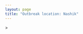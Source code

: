```yaml
---
layout: page
title: "Outbreak location: Nashik"
---
```

<div id="mapid">
<script src="https://buda-magenta.github.io/hazard_map/load_map.js"></script>
><script>
var marker_outbreak = L.marker([20.011247, 73.790236],{"autoPan": true}).addTo(map); marker_outbreak.bindTooltip("Nashik").openTooltip();

var circle_1 = L.circle([19.075990, 72.877393], {"pane": "markerPane", "color": "red", "fill": true, "fillOpacity": 0.2, "fillRule": "evenodd", "lineCap": "round", "lineJoin": "round", "opacity": 1.0, "radius": 400045, "stroke": true, "weight": 2}).addTo(map);
circle_1.bindTooltip("Mumbai<br>rank: 1<br>hazard index: 0.100011")

var circle_2 = L.circle([19.877263, 75.339024], {"pane": "markerPane", "color": "red", "fill": true, "fillOpacity": 0.2, "fillRule": "evenodd", "lineCap": "round", "lineJoin": "round", "opacity": 1.0, "radius": 284396, "stroke": true, "weight": 2}).addTo(map);
circle_2.bindTooltip("Aurangabad<br>rank: 2<br>hazard index: 0.071099")

var circle_3 = L.circle([20.843512, 75.525927], {"pane": "markerPane", "color": "red", "fill": true, "fillOpacity": 0.2, "fillRule": "evenodd", "lineCap": "round", "lineJoin": "round", "opacity": 1.0, "radius": 99275, "stroke": true, "weight": 2}).addTo(map);
circle_3.bindTooltip("Jalgaon<br>rank: 3<br>hazard index: 0.024819")

var circle_4 = L.circle([19.194329, 72.970178], {"pane": "markerPane", "color": "red", "fill": true, "fillOpacity": 0.2, "fillRule": "evenodd", "lineCap": "round", "lineJoin": "round", "opacity": 1.0, "radius": 58218, "stroke": true, "weight": 2}).addTo(map);
circle_4.bindTooltip("Thane<br>rank: 4<br>hazard index: 0.014555")

var circle_5 = L.circle([21.170200, 72.831100], {"pane": "markerPane", "color": "red", "fill": true, "fillOpacity": 0.2, "fillRule": "evenodd", "lineCap": "round", "lineJoin": "round", "opacity": 1.0, "radius": 54816, "stroke": true, "weight": 2}).addTo(map);
circle_5.bindTooltip("Surat<br>rank: 5<br>hazard index: 0.013704")

var circle_6 = L.circle([20.993276, 75.839983], {"pane": "markerPane", "color": "red", "fill": true, "fillOpacity": 0.2, "fillRule": "evenodd", "lineCap": "round", "lineJoin": "round", "opacity": 1.0, "radius": 43589, "stroke": true, "weight": 2}).addTo(map);
circle_6.bindTooltip("Bhusawal<br>rank: 6<br>hazard index: 0.010897")

var circle_7 = L.circle([19.918233, 75.868625], {"pane": "markerPane", "color": "red", "fill": true, "fillOpacity": 0.2, "fillRule": "evenodd", "lineCap": "round", "lineJoin": "round", "opacity": 1.0, "radius": 40690, "stroke": true, "weight": 2}).addTo(map);
circle_7.bindTooltip("Jalna<br>rank: 7<br>hazard index: 0.010173")

var circle_8 = L.circle([18.521428, 73.854454], {"pane": "markerPane", "color": "red", "fill": true, "fillOpacity": 0.2, "fillRule": "evenodd", "lineCap": "round", "lineJoin": "round", "opacity": 1.0, "radius": 39514, "stroke": true, "weight": 2}).addTo(map);
circle_8.bindTooltip("Pune<br>rank: 8<br>hazard index: 0.009879")

var circle_9 = L.circle([23.160894, 79.949770], {"pane": "markerPane", "color": "red", "fill": true, "fillOpacity": 0.2, "fillRule": "evenodd", "lineCap": "round", "lineJoin": "round", "opacity": 1.0, "radius": 36411, "stroke": true, "weight": 2}).addTo(map);
circle_9.bindTooltip("Jabalpur<br>rank: 9<br>hazard index: 0.009103")

var circle_10 = L.circle([25.438130, 81.833800], {"pane": "markerPane", "color": "red", "fill": true, "fillOpacity": 0.2, "fillRule": "evenodd", "lineCap": "round", "lineJoin": "round", "opacity": 1.0, "radius": 33789, "stroke": true, "weight": 2}).addTo(map);
circle_10.bindTooltip("Allahabad<br>rank: 10<br>hazard index: 0.008447")

var circle_11 = L.circle([19.439885, 72.880383], {"pane": "markerPane", "color": "red", "fill": true, "fillOpacity": 0.2, "fillRule": "evenodd", "lineCap": "round", "lineJoin": "round", "opacity": 1.0, "radius": 30218, "stroke": true, "weight": 2}).addTo(map);
circle_11.bindTooltip("Vasai<br>rank: 11<br>hazard index: 0.007555")

var circle_12 = L.circle([21.149813, 79.082056], {"pane": "markerPane", "color": "red", "fill": true, "fillOpacity": 0.2, "fillRule": "evenodd", "lineCap": "round", "lineJoin": "round", "opacity": 1.0, "radius": 26971, "stroke": true, "weight": 2}).addTo(map);
circle_12.bindTooltip("Nagpur<br>rank: 12<br>hazard index: 0.006743")

var circle_13 = L.circle([19.169335, 77.311013], {"pane": "markerPane", "color": "red", "fill": true, "fillOpacity": 0.2, "fillRule": "evenodd", "lineCap": "round", "lineJoin": "round", "opacity": 1.0, "radius": 25944, "stroke": true, "weight": 2}).addTo(map);
circle_13.bindTooltip("Nanded Waghala<br>rank: 13<br>hazard index: 0.006486")

var circle_14 = L.circle([19.295200, 72.854400], {"pane": "markerPane", "color": "red", "fill": true, "fillOpacity": 0.2, "fillRule": "evenodd", "lineCap": "round", "lineJoin": "round", "opacity": 1.0, "radius": 24044, "stroke": true, "weight": 2}).addTo(map);
circle_14.bindTooltip("Mira-Bhayandar<br>rank: 14<br>hazard index: 0.006011")

var circle_15 = L.circle([18.627929, 73.800983], {"pane": "markerPane", "color": "red", "fill": true, "fillOpacity": 0.2, "fillRule": "evenodd", "lineCap": "round", "lineJoin": "round", "opacity": 1.0, "radius": 21864, "stroke": true, "weight": 2}).addTo(map);
circle_15.bindTooltip("Pimpri Chinchwad<br>rank: 15<br>hazard index: 0.005466")

var circle_16 = L.circle([19.362531, 73.078475], {"pane": "markerPane", "color": "red", "fill": true, "fillOpacity": 0.2, "fillRule": "evenodd", "lineCap": "round", "lineJoin": "round", "opacity": 1.0, "radius": 20895, "stroke": true, "weight": 2}).addTo(map);
circle_16.bindTooltip("Bhiwandi<br>rank: 16<br>hazard index: 0.005224")

var circle_17 = L.circle([19.290314, 76.602903], {"pane": "markerPane", "color": "red", "fill": true, "fillOpacity": 0.2, "fillRule": "evenodd", "lineCap": "round", "lineJoin": "round", "opacity": 1.0, "radius": 15206, "stroke": true, "weight": 2}).addTo(map);
circle_17.bindTooltip("Parbhani<br>rank: 17<br>hazard index: 0.003802")

var circle_18 = L.circle([25.335649, 83.007629], {"pane": "markerPane", "color": "red", "fill": true, "fillOpacity": 0.2, "fillRule": "evenodd", "lineCap": "round", "lineJoin": "round", "opacity": 1.0, "radius": 14858, "stroke": true, "weight": 2}).addTo(map);
circle_18.bindTooltip("Varanasi<br>rank: 18<br>hazard index: 0.003715")

var circle_19 = L.circle([19.261944, 73.194760], {"pane": "markerPane", "color": "red", "fill": true, "fillOpacity": 0.2, "fillRule": "evenodd", "lineCap": "round", "lineJoin": "round", "opacity": 1.0, "radius": 14758, "stroke": true, "weight": 2}).addTo(map);
circle_19.bindTooltip("Ulhas Nagar<br>rank: 19<br>hazard index: 0.003690")

var circle_20 = L.circle([25.531031, 78.652689], {"pane": "markerPane", "color": "red", "fill": true, "fillOpacity": 0.2, "fillRule": "evenodd", "lineCap": "round", "lineJoin": "round", "opacity": 1.0, "radius": 12601, "stroke": true, "weight": 2}).addTo(map);
circle_20.bindTooltip("Jhansi<br>rank: 20<br>hazard index: 0.003150")

var circle_21 = L.circle([22.541418, 88.357691], {"pane": "markerPane", "color": "red", "fill": true, "fillOpacity": 0.2, "fillRule": "evenodd", "lineCap": "round", "lineJoin": "round", "opacity": 1.0, "radius": 11977, "stroke": true, "weight": 2}).addTo(map);
circle_21.bindTooltip("Kolkata<br>rank: 21<br>hazard index: 0.002994")

var circle_22 = L.circle([28.651718, 77.221939], {"pane": "markerPane", "color": "red", "fill": true, "fillOpacity": 0.2, "fillRule": "evenodd", "lineCap": "round", "lineJoin": "round", "opacity": 1.0, "radius": 9881, "stroke": true, "weight": 2}).addTo(map);
circle_22.bindTooltip("Delhi<br>rank: 22<br>hazard index: 0.002470")

var circle_23 = L.circle([25.609324, 85.123525], {"pane": "markerPane", "color": "red", "fill": true, "fillOpacity": 0.2, "fillRule": "evenodd", "lineCap": "round", "lineJoin": "round", "opacity": 1.0, "radius": 9435, "stroke": true, "weight": 2}).addTo(map);
circle_23.bindTooltip("Patna<br>rank: 23<br>hazard index: 0.002359")

var circle_24 = L.circle([19.794750, 75.077922], {"pane": "markerPane", "color": "red", "fill": true, "fillOpacity": 0.2, "fillRule": "evenodd", "lineCap": "round", "lineJoin": "round", "opacity": 1.0, "radius": 8953, "stroke": true, "weight": 2}).addTo(map);
circle_24.bindTooltip("Gangapur<br>rank: 24<br>hazard index: 0.002238")

var circle_25 = L.circle([20.761862, 77.192172], {"pane": "markerPane", "color": "red", "fill": true, "fillOpacity": 0.2, "fillRule": "evenodd", "lineCap": "round", "lineJoin": "round", "opacity": 1.0, "radius": 8489, "stroke": true, "weight": 2}).addTo(map);
circle_25.bindTooltip("Akola<br>rank: 25<br>hazard index: 0.002122")

var circle_26 = L.circle([24.500000, 81.000000], {"pane": "markerPane", "color": "red", "fill": true, "fillOpacity": 0.2, "fillRule": "evenodd", "lineCap": "round", "lineJoin": "round", "opacity": 1.0, "radius": 8443, "stroke": true, "weight": 2}).addTo(map);
circle_26.bindTooltip("Satna<br>rank: 26<br>hazard index: 0.002111")

var circle_27 = L.circle([23.258486, 77.401989], {"pane": "markerPane", "color": "red", "fill": true, "fillOpacity": 0.2, "fillRule": "evenodd", "lineCap": "round", "lineJoin": "round", "opacity": 1.0, "radius": 8102, "stroke": true, "weight": 2}).addTo(map);
circle_27.bindTooltip("Bhopal<br>rank: 27<br>hazard index: 0.002026")

var circle_28 = L.circle([20.952407, 72.932383], {"pane": "markerPane", "color": "red", "fill": true, "fillOpacity": 0.2, "fillRule": "evenodd", "lineCap": "round", "lineJoin": "round", "opacity": 1.0, "radius": 7912, "stroke": true, "weight": 2}).addTo(map);
circle_28.bindTooltip("Navsari<br>rank: 28<br>hazard index: 0.001978")

var circle_29 = L.circle([20.259399, 76.976203], {"pane": "markerPane", "color": "red", "fill": true, "fillOpacity": 0.2, "fillRule": "evenodd", "lineCap": "round", "lineJoin": "round", "opacity": 1.0, "radius": 7686, "stroke": true, "weight": 2}).addTo(map);
circle_29.bindTooltip("Malegaon<br>rank: 29<br>hazard index: 0.001922")

var circle_30 = L.circle([21.365999, 74.284004], {"pane": "markerPane", "color": "red", "fill": true, "fillOpacity": 0.2, "fillRule": "evenodd", "lineCap": "round", "lineJoin": "round", "opacity": 1.0, "radius": 7305, "stroke": true, "weight": 2}).addTo(map);
circle_30.bindTooltip("Nandurbar<br>rank: 30<br>hazard index: 0.001826")

var circle_31 = L.circle([19.143607, 73.295535], {"pane": "markerPane", "color": "red", "fill": true, "fillOpacity": 0.2, "fillRule": "evenodd", "lineCap": "round", "lineJoin": "round", "opacity": 1.0, "radius": 7262, "stroke": true, "weight": 2}).addTo(map);
circle_31.bindTooltip("Ambarnath<br>rank: 31<br>hazard index: 0.001816")

var circle_32 = L.circle([19.250000, 74.750000], {"pane": "markerPane", "color": "red", "fill": true, "fillOpacity": 0.2, "fillRule": "evenodd", "lineCap": "round", "lineJoin": "round", "opacity": 1.0, "radius": 7250, "stroke": true, "weight": 2}).addTo(map);
circle_32.bindTooltip("Ahmadnagar<br>rank: 32<br>hazard index: 0.001813")

var circle_33 = L.circle([23.021624, 72.579707], {"pane": "markerPane", "color": "red", "fill": true, "fillOpacity": 0.2, "fillRule": "evenodd", "lineCap": "round", "lineJoin": "round", "opacity": 1.0, "radius": 6771, "stroke": true, "weight": 2}).addTo(map);
circle_33.bindTooltip("Ahmedabad<br>rank: 33<br>hazard index: 0.001693")

var circle_34 = L.circle([17.388786, 78.461065], {"pane": "markerPane", "color": "red", "fill": true, "fillOpacity": 0.2, "fillRule": "evenodd", "lineCap": "round", "lineJoin": "round", "opacity": 1.0, "radius": 5968, "stroke": true, "weight": 2}).addTo(map);
circle_34.bindTooltip("Hyderabad<br>rank: 34<br>hazard index: 0.001492")

var circle_35 = L.circle([21.977864, 76.568828], {"pane": "markerPane", "color": "red", "fill": true, "fillOpacity": 0.2, "fillRule": "evenodd", "lineCap": "round", "lineJoin": "round", "opacity": 1.0, "radius": 5547, "stroke": true, "weight": 2}).addTo(map);
circle_35.bindTooltip("Khandwa<br>rank: 35<br>hazard index: 0.001387")

var circle_36 = L.circle([21.154541, 77.644296], {"pane": "markerPane", "color": "red", "fill": true, "fillOpacity": 0.2, "fillRule": "evenodd", "lineCap": "round", "lineJoin": "round", "opacity": 1.0, "radius": 5510, "stroke": true, "weight": 2}).addTo(map);
circle_36.bindTooltip("Amravati<br>rank: 36<br>hazard index: 0.001378")

var circle_37 = L.circle([15.398403, 73.812918], {"pane": "markerPane", "color": "red", "fill": true, "fillOpacity": 0.2, "fillRule": "evenodd", "lineCap": "round", "lineJoin": "round", "opacity": 1.0, "radius": 4601, "stroke": true, "weight": 2}).addTo(map);
circle_37.bindTooltip("Vasco Da Gama<br>rank: 37<br>hazard index: 0.001150")

var circle_38 = L.circle([12.979120, 77.591300], {"pane": "markerPane", "color": "red", "fill": true, "fillOpacity": 0.2, "fillRule": "evenodd", "lineCap": "round", "lineJoin": "round", "opacity": 1.0, "radius": 4497, "stroke": true, "weight": 2}).addTo(map);
circle_38.bindTooltip("Bangalore<br>rank: 38<br>hazard index: 0.001124")

var circle_39 = L.circle([26.838100, 80.934600], {"pane": "markerPane", "color": "red", "fill": true, "fillOpacity": 0.2, "fillRule": "evenodd", "lineCap": "round", "lineJoin": "round", "opacity": 1.0, "radius": 4258, "stroke": true, "weight": 2}).addTo(map);
circle_39.bindTooltip("Lucknow<br>rank: 39<br>hazard index: 0.001065")

var circle_40 = L.circle([26.460914, 80.321759], {"pane": "markerPane", "color": "red", "fill": true, "fillOpacity": 0.2, "fillRule": "evenodd", "lineCap": "round", "lineJoin": "round", "opacity": 1.0, "radius": 4184, "stroke": true, "weight": 2}).addTo(map);
circle_40.bindTooltip("Kanpur<br>rank: 40<br>hazard index: 0.001046")

var circle_41 = L.circle([26.671329, 83.364583], {"pane": "markerPane", "color": "red", "fill": true, "fillOpacity": 0.2, "fillRule": "evenodd", "lineCap": "round", "lineJoin": "round", "opacity": 1.0, "radius": 4041, "stroke": true, "weight": 2}).addTo(map);
circle_41.bindTooltip("Gorakhpur<br>rank: 41<br>hazard index: 0.001010")

var circle_42 = L.circle([22.297314, 73.194257], {"pane": "markerPane", "color": "red", "fill": true, "fillOpacity": 0.2, "fillRule": "evenodd", "lineCap": "round", "lineJoin": "round", "opacity": 1.0, "radius": 3586, "stroke": true, "weight": 2}).addTo(map);
circle_42.bindTooltip("Vadodara<br>rank: 42<br>hazard index: 0.000897")

var circle_43 = L.circle([26.269721, 82.994425], {"pane": "markerPane", "color": "red", "fill": true, "fillOpacity": 0.2, "fillRule": "evenodd", "lineCap": "round", "lineJoin": "round", "opacity": 1.0, "radius": 3525, "stroke": true, "weight": 2}).addTo(map);
circle_43.bindTooltip("Burhanpur<br>rank: 43<br>hazard index: 0.000881")

var circle_44 = L.circle([20.030976, 79.358139], {"pane": "markerPane", "color": "red", "fill": true, "fillOpacity": 0.2, "fillRule": "evenodd", "lineCap": "round", "lineJoin": "round", "opacity": 1.0, "radius": 3514, "stroke": true, "weight": 2}).addTo(map);
circle_44.bindTooltip("Chandrapur<br>rank: 44<br>hazard index: 0.000879")

var circle_45 = L.circle([21.237947, 81.633683], {"pane": "markerPane", "color": "red", "fill": true, "fillOpacity": 0.2, "fillRule": "evenodd", "lineCap": "round", "lineJoin": "round", "opacity": 1.0, "radius": 3334, "stroke": true, "weight": 2}).addTo(map);
circle_45.bindTooltip("Raipur<br>rank: 45<br>hazard index: 0.000834")

var circle_46 = L.circle([20.432402, 73.141172], {"pane": "markerPane", "color": "red", "fill": true, "fillOpacity": 0.2, "fillRule": "evenodd", "lineCap": "round", "lineJoin": "round", "opacity": 1.0, "radius": 3256, "stroke": true, "weight": 2}).addTo(map);
circle_46.bindTooltip("Valsad<br>rank: 46<br>hazard index: 0.000814")

var circle_47 = L.circle([13.083694, 80.270186], {"pane": "markerPane", "color": "red", "fill": true, "fillOpacity": 0.2, "fillRule": "evenodd", "lineCap": "round", "lineJoin": "round", "opacity": 1.0, "radius": 2889, "stroke": true, "weight": 2}).addTo(map);
circle_47.bindTooltip("Chennai<br>rank: 47<br>hazard index: 0.000722")

var circle_48 = L.circle([21.145629, 80.268387], {"pane": "markerPane", "color": "red", "fill": true, "fillOpacity": 0.2, "fillRule": "evenodd", "lineCap": "round", "lineJoin": "round", "opacity": 1.0, "radius": 2819, "stroke": true, "weight": 2}).addTo(map);
circle_48.bindTooltip("Gondiya<br>rank: 48<br>hazard index: 0.000705")

var circle_49 = L.circle([26.148658, 85.340013], {"pane": "markerPane", "color": "red", "fill": true, "fillOpacity": 0.2, "fillRule": "evenodd", "lineCap": "round", "lineJoin": "round", "opacity": 1.0, "radius": 2099, "stroke": true, "weight": 2}).addTo(map);
circle_49.bindTooltip("Muzaffarpur<br>rank: 49<br>hazard index: 0.000525")

var circle_50 = L.circle([17.636129, 74.298278], {"pane": "markerPane", "color": "red", "fill": true, "fillOpacity": 0.2, "fillRule": "evenodd", "lineCap": "round", "lineJoin": "round", "opacity": 1.0, "radius": 2081, "stroke": true, "weight": 2}).addTo(map);
circle_50.bindTooltip("Satara<br>rank: 50<br>hazard index: 0.000520")

var circle_51 = L.circle([18.182992, 75.743925], {"pane": "markerPane", "color": "red", "fill": true, "fillOpacity": 0.2, "fillRule": "evenodd", "lineCap": "round", "lineJoin": "round", "opacity": 1.0, "radius": 2055, "stroke": true, "weight": 2}).addTo(map);
circle_51.bindTooltip("Barshi<br>rank: 51<br>hazard index: 0.000514")

var circle_52 = L.circle([27.209822, 79.048137], {"pane": "markerPane", "color": "red", "fill": true, "fillOpacity": 0.2, "fillRule": "evenodd", "lineCap": "round", "lineJoin": "round", "opacity": 1.0, "radius": 2054, "stroke": true, "weight": 2}).addTo(map);
circle_52.bindTooltip("Mainpuri<br>rank: 52<br>hazard index: 0.000514")

var circle_53 = L.circle([25.954628, 83.647350], {"pane": "markerPane", "color": "red", "fill": true, "fillOpacity": 0.2, "fillRule": "evenodd", "lineCap": "round", "lineJoin": "round", "opacity": 1.0, "radius": 1925, "stroke": true, "weight": 2}).addTo(map);
circle_53.bindTooltip("Maunath Bhanjan<br>rank: 53<br>hazard index: 0.000481")

var circle_54 = L.circle([12.869810, 74.843008], {"pane": "markerPane", "color": "red", "fill": true, "fillOpacity": 0.2, "fillRule": "evenodd", "lineCap": "round", "lineJoin": "round", "opacity": 1.0, "radius": 1921, "stroke": true, "weight": 2}).addTo(map);
circle_54.bindTooltip("Mangalore<br>rank: 54<br>hazard index: 0.000480")

var circle_55 = L.circle([26.055318, 82.993139], {"pane": "markerPane", "color": "red", "fill": true, "fillOpacity": 0.2, "fillRule": "evenodd", "lineCap": "round", "lineJoin": "round", "opacity": 1.0, "radius": 1553, "stroke": true, "weight": 2}).addTo(map);
circle_55.bindTooltip("Nizamabad<br>rank: 55<br>hazard index: 0.000388")

var circle_56 = L.circle([25.623400, 85.041700], {"pane": "markerPane", "color": "red", "fill": true, "fillOpacity": 0.2, "fillRule": "evenodd", "lineCap": "round", "lineJoin": "round", "opacity": 1.0, "radius": 1548, "stroke": true, "weight": 2}).addTo(map);
circle_56.bindTooltip("Dinapur Nizamat<br>rank: 56<br>hazard index: 0.000387")

var circle_57 = L.circle([25.623457, 84.596839], {"pane": "markerPane", "color": "red", "fill": true, "fillOpacity": 0.2, "fillRule": "evenodd", "lineCap": "round", "lineJoin": "round", "opacity": 1.0, "radius": 1432, "stroke": true, "weight": 2}).addTo(map);
circle_57.bindTooltip("Arrah<br>rank: 57<br>hazard index: 0.000358")

var circle_58 = L.circle([22.801519, 86.202958], {"pane": "markerPane", "color": "red", "fill": true, "fillOpacity": 0.2, "fillRule": "evenodd", "lineCap": "round", "lineJoin": "round", "opacity": 1.0, "radius": 1429, "stroke": true, "weight": 2}).addTo(map);
circle_58.bindTooltip("Jamshedpur<br>rank: 58<br>hazard index: 0.000357")

var circle_59 = L.circle([25.895924, 82.437716], {"pane": "markerPane", "color": "red", "fill": true, "fillOpacity": 0.2, "fillRule": "evenodd", "lineCap": "round", "lineJoin": "round", "opacity": 1.0, "radius": 1373, "stroke": true, "weight": 2}).addTo(map);
circle_59.bindTooltip("Badlapur<br>rank: 59<br>hazard index: 0.000343")

var circle_60 = L.circle([26.915458, 75.818982], {"pane": "markerPane", "color": "red", "fill": true, "fillOpacity": 0.2, "fillRule": "evenodd", "lineCap": "round", "lineJoin": "round", "opacity": 1.0, "radius": 1316, "stroke": true, "weight": 2}).addTo(map);
circle_60.bindTooltip("Jaipur<br>rank: 60<br>hazard index: 0.000329")

var circle_61 = L.circle([24.935635, 82.647701], {"pane": "markerPane", "color": "red", "fill": true, "fillOpacity": 0.2, "fillRule": "evenodd", "lineCap": "round", "lineJoin": "round", "opacity": 1.0, "radius": 1254, "stroke": true, "weight": 2}).addTo(map);
circle_61.bindTooltip("Mirzapur<br>rank: 61<br>hazard index: 0.000314")

var circle_62 = L.circle([25.286698, 87.132254], {"pane": "markerPane", "color": "red", "fill": true, "fillOpacity": 0.2, "fillRule": "evenodd", "lineCap": "round", "lineJoin": "round", "opacity": 1.0, "radius": 1217, "stroke": true, "weight": 2}).addTo(map);
circle_62.bindTooltip("Bhagalpur<br>rank: 62<br>hazard index: 0.000304")

var circle_63 = L.circle([9.931308, 76.267414], {"pane": "markerPane", "color": "red", "fill": true, "fillOpacity": 0.2, "fillRule": "evenodd", "lineCap": "round", "lineJoin": "round", "opacity": 1.0, "radius": 1198, "stroke": true, "weight": 2}).addTo(map);
circle_63.bindTooltip("Kochi<br>rank: 63<br>hazard index: 0.000300")

var circle_64 = L.circle([8.576971, 77.050125], {"pane": "markerPane", "color": "red", "fill": true, "fillOpacity": 0.2, "fillRule": "evenodd", "lineCap": "round", "lineJoin": "round", "opacity": 1.0, "radius": 1111, "stroke": true, "weight": 2}).addTo(map);
circle_64.bindTooltip("Thiruvananthapuram<br>rank: 64<br>hazard index: 0.000278")

var circle_65 = L.circle([20.825623, 78.613146], {"pane": "markerPane", "color": "red", "fill": true, "fillOpacity": 0.2, "fillRule": "evenodd", "lineCap": "round", "lineJoin": "round", "opacity": 1.0, "radius": 1100, "stroke": true, "weight": 2}).addTo(map);
circle_65.bindTooltip("Wardha<br>rank: 65<br>hazard index: 0.000275")

var circle_66 = L.circle([19.500000, 78.500000], {"pane": "markerPane", "color": "red", "fill": true, "fillOpacity": 0.2, "fillRule": "evenodd", "lineCap": "round", "lineJoin": "round", "opacity": 1.0, "radius": 1049, "stroke": true, "weight": 2}).addTo(map);
circle_66.bindTooltip("Adilabad<br>rank: 66<br>hazard index: 0.000262")

var circle_67 = L.circle([25.795593, 82.488341], {"pane": "markerPane", "color": "red", "fill": true, "fillOpacity": 0.2, "fillRule": "evenodd", "lineCap": "round", "lineJoin": "round", "opacity": 1.0, "radius": 1035, "stroke": true, "weight": 2}).addTo(map);
circle_67.bindTooltip("Jaunpur<br>rank: 67<br>hazard index: 0.000259")

var circle_68 = L.circle([25.280733, 83.125128], {"pane": "markerPane", "color": "red", "fill": true, "fillOpacity": 0.2, "fillRule": "evenodd", "lineCap": "round", "lineJoin": "round", "opacity": 1.0, "radius": 1012, "stroke": true, "weight": 2}).addTo(map);
circle_68.bindTooltip("Mughal Sarai<br>rank: 68<br>hazard index: 0.000253")

var circle_69 = L.circle([22.383333, 82.133333], {"pane": "markerPane", "color": "red", "fill": true, "fillOpacity": 0.2, "fillRule": "evenodd", "lineCap": "round", "lineJoin": "round", "opacity": 1.0, "radius": 1001, "stroke": true, "weight": 2}).addTo(map);
circle_69.bindTooltip("Bilaspur<br>rank: 69<br>hazard index: 0.000250")

var circle_70 = L.circle([11.258608, 75.778874], {"pane": "markerPane", "color": "red", "fill": true, "fillOpacity": 0.2, "fillRule": "evenodd", "lineCap": "round", "lineJoin": "round", "opacity": 1.0, "radius": 955, "stroke": true, "weight": 2}).addTo(map);
circle_70.bindTooltip("Kozhikode<br>rank: 70<br>hazard index: 0.000239")

var circle_71 = L.circle([25.773344, 84.784977], {"pane": "markerPane", "color": "red", "fill": true, "fillOpacity": 0.2, "fillRule": "evenodd", "lineCap": "round", "lineJoin": "round", "opacity": 1.0, "radius": 929, "stroke": true, "weight": 2}).addTo(map);
circle_71.bindTooltip("Chapra<br>rank: 71<br>hazard index: 0.000232")

var circle_72 = L.circle([25.562071, 84.015672], {"pane": "markerPane", "color": "red", "fill": true, "fillOpacity": 0.2, "fillRule": "evenodd", "lineCap": "round", "lineJoin": "round", "opacity": 1.0, "radius": 880, "stroke": true, "weight": 2}).addTo(map);
circle_72.bindTooltip("Buxar<br>rank: 72<br>hazard index: 0.000220")

var circle_73 = L.circle([24.759267, 81.655000], {"pane": "markerPane", "color": "red", "fill": true, "fillOpacity": 0.2, "fillRule": "evenodd", "lineCap": "round", "lineJoin": "round", "opacity": 1.0, "radius": 855, "stroke": true, "weight": 2}).addTo(map);
circle_73.bindTooltip("Rewa<br>rank: 73<br>hazard index: 0.000214")

var circle_74 = L.circle([17.849907, 75.276320], {"pane": "markerPane", "color": "red", "fill": true, "fillOpacity": 0.2, "fillRule": "evenodd", "lineCap": "round", "lineJoin": "round", "opacity": 1.0, "radius": 831, "stroke": true, "weight": 2}).addTo(map);
circle_74.bindTooltip("Solapur<br>rank: 74<br>hazard index: 0.000208")

var circle_75 = L.circle([22.720362, 75.868200], {"pane": "markerPane", "color": "red", "fill": true, "fillOpacity": 0.2, "fillRule": "evenodd", "lineCap": "round", "lineJoin": "round", "opacity": 1.0, "radius": 826, "stroke": true, "weight": 2}).addTo(map);
circle_75.bindTooltip("Indore<br>rank: 75<br>hazard index: 0.000207")

var circle_76 = L.circle([18.351469, 76.755121], {"pane": "markerPane", "color": "red", "fill": true, "fillOpacity": 0.2, "fillRule": "evenodd", "lineCap": "round", "lineJoin": "round", "opacity": 1.0, "radius": 823, "stroke": true, "weight": 2}).addTo(map);
circle_76.bindTooltip("Latur<br>rank: 76<br>hazard index: 0.000206")

var circle_77 = L.circle([21.199035, 81.397955], {"pane": "markerPane", "color": "red", "fill": true, "fillOpacity": 0.2, "fillRule": "evenodd", "lineCap": "round", "lineJoin": "round", "opacity": 1.0, "radius": 812, "stroke": true, "weight": 2}).addTo(map);
circle_77.bindTooltip("Durg<br>rank: 77<br>hazard index: 0.000203")

var circle_78 = L.circle([18.761516, 79.478785], {"pane": "markerPane", "color": "red", "fill": true, "fillOpacity": 0.2, "fillRule": "evenodd", "lineCap": "round", "lineJoin": "round", "opacity": 1.0, "radius": 781, "stroke": true, "weight": 2}).addTo(map);
circle_78.bindTooltip("Ramagundam<br>rank: 78<br>hazard index: 0.000195")

var circle_79 = L.circle([22.214285, 84.872437], {"pane": "markerPane", "color": "red", "fill": true, "fillOpacity": 0.2, "fillRule": "evenodd", "lineCap": "round", "lineJoin": "round", "opacity": 1.0, "radius": 752, "stroke": true, "weight": 2}).addTo(map);
circle_79.bindTooltip("Raurkela<br>rank: 79<br>hazard index: 0.000188")

var circle_80 = L.circle([26.083143, 86.032571], {"pane": "markerPane", "color": "red", "fill": true, "fillOpacity": 0.2, "fillRule": "evenodd", "lineCap": "round", "lineJoin": "round", "opacity": 1.0, "radius": 732, "stroke": true, "weight": 2}).addTo(map);
circle_80.bindTooltip("Darbhanga<br>rank: 80<br>hazard index: 0.000183")

var circle_81 = L.circle([26.732501, 77.036312], {"pane": "markerPane", "color": "red", "fill": true, "fillOpacity": 0.2, "fillRule": "evenodd", "lineCap": "round", "lineJoin": "round", "opacity": 1.0, "radius": 699, "stroke": true, "weight": 2}).addTo(map);
circle_81.bindTooltip("Hindaun<br>rank: 81<br>hazard index: 0.000175")

var circle_82 = L.circle([24.197443, 82.666145], {"pane": "markerPane", "color": "red", "fill": true, "fillOpacity": 0.2, "fillRule": "evenodd", "lineCap": "round", "lineJoin": "round", "opacity": 1.0, "radius": 695, "stroke": true, "weight": 2}).addTo(map);
circle_82.bindTooltip("Singrauli<br>rank: 82<br>hazard index: 0.000174")

var circle_83 = L.circle([26.423847, 83.762732], {"pane": "markerPane", "color": "red", "fill": true, "fillOpacity": 0.2, "fillRule": "evenodd", "lineCap": "round", "lineJoin": "round", "opacity": 1.0, "radius": 677, "stroke": true, "weight": 2}).addTo(map);
circle_83.bindTooltip("Deoria<br>rank: 83<br>hazard index: 0.000169")

var circle_84 = L.circle([23.809612, 78.759114], {"pane": "markerPane", "color": "red", "fill": true, "fillOpacity": 0.2, "fillRule": "evenodd", "lineCap": "round", "lineJoin": "round", "opacity": 1.0, "radius": 675, "stroke": true, "weight": 2}).addTo(map);
circle_84.bindTooltip("Sagar<br>rank: 84<br>hazard index: 0.000169")

var circle_85 = L.circle([11.001812, 76.962842], {"pane": "markerPane", "color": "red", "fill": true, "fillOpacity": 0.2, "fillRule": "evenodd", "lineCap": "round", "lineJoin": "round", "opacity": 1.0, "radius": 672, "stroke": true, "weight": 2}).addTo(map);
circle_85.bindTooltip("Coimbatore<br>rank: 85<br>hazard index: 0.000168")

var circle_86 = L.circle([26.022697, 83.028873], {"pane": "markerPane", "color": "red", "fill": true, "fillOpacity": 0.2, "fillRule": "evenodd", "lineCap": "round", "lineJoin": "round", "opacity": 1.0, "radius": 644, "stroke": true, "weight": 2}).addTo(map);
circle_86.bindTooltip("Azamgarh<br>rank: 86<br>hazard index: 0.000161")

var circle_87 = L.circle([27.175255, 78.009816], {"pane": "markerPane", "color": "red", "fill": true, "fillOpacity": 0.2, "fillRule": "evenodd", "lineCap": "round", "lineJoin": "round", "opacity": 1.0, "radius": 642, "stroke": true, "weight": 2}).addTo(map);
circle_87.bindTooltip("Agra<br>rank: 87<br>hazard index: 0.000161")

var circle_88 = L.circle([26.180598, 91.753943], {"pane": "markerPane", "color": "red", "fill": true, "fillOpacity": 0.2, "fillRule": "evenodd", "lineCap": "round", "lineJoin": "round", "opacity": 1.0, "radius": 627, "stroke": true, "weight": 2}).addTo(map);
circle_88.bindTooltip("Guwahati<br>rank: 88<br>hazard index: 0.000157")

var circle_89 = L.circle([22.305199, 70.802834], {"pane": "markerPane", "color": "red", "fill": true, "fillOpacity": 0.2, "fillRule": "evenodd", "lineCap": "round", "lineJoin": "round", "opacity": 1.0, "radius": 576, "stroke": true, "weight": 2}).addTo(map);
circle_89.bindTooltip("Rajkot<br>rank: 89<br>hazard index: 0.000144")

var circle_90 = L.circle([24.578721, 73.686257], {"pane": "markerPane", "color": "red", "fill": true, "fillOpacity": 0.2, "fillRule": "evenodd", "lineCap": "round", "lineJoin": "round", "opacity": 1.0, "radius": 562, "stroke": true, "weight": 2}).addTo(map);
circle_90.bindTooltip("Udaipur<br>rank: 90<br>hazard index: 0.000141")

var circle_91 = L.circle([16.850253, 74.594888], {"pane": "markerPane", "color": "red", "fill": true, "fillOpacity": 0.2, "fillRule": "evenodd", "lineCap": "round", "lineJoin": "round", "opacity": 1.0, "radius": 556, "stroke": true, "weight": 2}).addTo(map);
circle_91.bindTooltip("Sangli<br>rank: 91<br>hazard index: 0.000139")

var circle_92 = L.circle([23.833962, 80.392456], {"pane": "markerPane", "color": "red", "fill": true, "fillOpacity": 0.2, "fillRule": "evenodd", "lineCap": "round", "lineJoin": "round", "opacity": 1.0, "radius": 548, "stroke": true, "weight": 2}).addTo(map);
circle_92.bindTooltip("Murwara<br>rank: 92<br>hazard index: 0.000137")

var circle_93 = L.circle([20.475195, 78.742396], {"pane": "markerPane", "color": "red", "fill": true, "fillOpacity": 0.2, "fillRule": "evenodd", "lineCap": "round", "lineJoin": "round", "opacity": 1.0, "radius": 530, "stroke": true, "weight": 2}).addTo(map);
circle_93.bindTooltip("Hinganghat<br>rank: 93<br>hazard index: 0.000133")

var circle_94 = L.circle([23.916667, 78.000000], {"pane": "markerPane", "color": "red", "fill": true, "fillOpacity": 0.2, "fillRule": "evenodd", "lineCap": "round", "lineJoin": "round", "opacity": 1.0, "radius": 528, "stroke": true, "weight": 2}).addTo(map);
circle_94.bindTooltip("Vidisha<br>rank: 94<br>hazard index: 0.000132")

var circle_95 = L.circle([21.200996, 81.335426], {"pane": "markerPane", "color": "red", "fill": true, "fillOpacity": 0.2, "fillRule": "evenodd", "lineCap": "round", "lineJoin": "round", "opacity": 1.0, "radius": 513, "stroke": true, "weight": 2}).addTo(map);
circle_95.bindTooltip("Bhilai Nagar<br>rank: 95<br>hazard index: 0.000128")

var circle_96 = L.circle([25.133173, 86.525040], {"pane": "markerPane", "color": "red", "fill": true, "fillOpacity": 0.2, "fillRule": "evenodd", "lineCap": "round", "lineJoin": "round", "opacity": 1.0, "radius": 492, "stroke": true, "weight": 2}).addTo(map);
circle_96.bindTooltip("Kharagpur<br>rank: 96<br>hazard index: 0.000123")

var circle_97 = L.circle([20.266777, 85.843559], {"pane": "markerPane", "color": "red", "fill": true, "fillOpacity": 0.2, "fillRule": "evenodd", "lineCap": "round", "lineJoin": "round", "opacity": 1.0, "radius": 490, "stroke": true, "weight": 2}).addTo(map);
circle_97.bindTooltip("Bhubaneswar<br>rank: 97<br>hazard index: 0.000123")

var circle_98 = L.circle([21.771884, 72.141645], {"pane": "markerPane", "color": "red", "fill": true, "fillOpacity": 0.2, "fillRule": "evenodd", "lineCap": "round", "lineJoin": "round", "opacity": 1.0, "radius": 486, "stroke": true, "weight": 2}).addTo(map);
circle_98.bindTooltip("Bhavnagar<br>rank: 98<br>hazard index: 0.000122")

var circle_99 = L.circle([24.796436, 85.007956], {"pane": "markerPane", "color": "red", "fill": true, "fillOpacity": 0.2, "fillRule": "evenodd", "lineCap": "round", "lineJoin": "round", "opacity": 1.0, "radius": 481, "stroke": true, "weight": 2}).addTo(map);
circle_99.bindTooltip("Gaya<br>rank: 99<br>hazard index: 0.000120")

var circle_100 = L.circle([26.203725, 78.157363], {"pane": "markerPane", "color": "red", "fill": true, "fillOpacity": 0.2, "fillRule": "evenodd", "lineCap": "round", "lineJoin": "round", "opacity": 1.0, "radius": 480, "stroke": true, "weight": 2}).addTo(map);
circle_100.bindTooltip("Gwalior<br>rank: 100<br>hazard index: 0.000120")
</script>
</div>